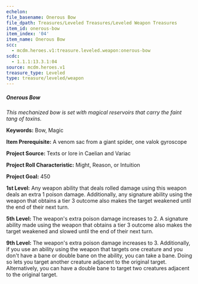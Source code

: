 ```yaml
---
echelon:
file_basename: Onerous Bow
file_dpath: Treasures/Leveled Treasures/Leveled Weapon Treasures
item_id: onerous-bow
item_index: '04'
item_name: Onerous Bow
scc:
  - mcdm.heroes.v1:treasure.leveled.weapon:onerous-bow
scdc:
  - 1.1.1:13.3.1:04
source: mcdm.heroes.v1
treasure_type: Leveled
type: treasure/leveled/weapon
---
```


##### Onerous Bow

*This mechanized bow is set with magical reservoirs that carry the faint tang of toxins.*

**Keywords:** Bow, Magic

**Item Prerequisite:** A venom sac from a giant spider, one valok gyroscope

**Project Source:** Texts or lore in Caelian and Variac

**Project Roll Characteristic:** Might, Reason, or Intuition

**Project Goal:** 450

**1st Level:** Any weapon ability that deals rolled damage using this weapon deals an extra 1 poison damage. Additionally, any signature ability using the weapon that obtains a tier 3 outcome also makes the target weakened until the end of their next turn.

**5th Level:** The weapon's extra poison damage increases to 2. A signature ability made using the weapon that obtains a tier 3 outcome also makes the target weakened and slowed until the end of their next turn.

**9th Level:** The weapon's extra poison damage increases to 3. Additionally, if you use an ability using the weapon that targets one creature and you don't have a bane or double bane on the ability, you can take a bane. Doing so lets you target another creature adjacent to the original target. Alternatively, you can have a double bane to target two creatures adjacent to the original target.
